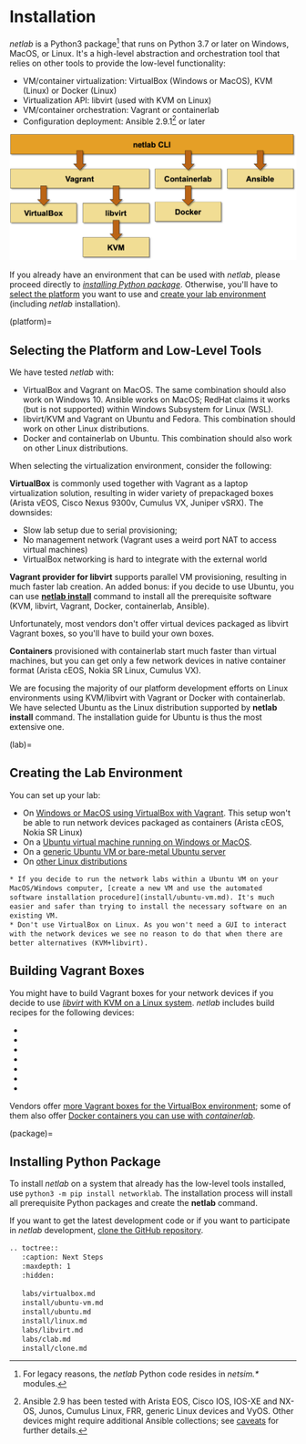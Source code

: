 # Installation

*netlab* is a Python3 package[^NSL] that runs on Python 3.7 or later on Windows, MacOS, or Linux. It's a high-level abstraction and orchestration tool that relies on other tools to provide the low-level functionality:

[^NSL]: For legacy reasons, the *netlab* Python code resides in *netsim.\** modules.

* VM/container virtualization: VirtualBox (Windows or MacOS), KVM (Linux) or Docker (Linux)
* Virtualization API: libvirt (used with KVM on Linux)
* VM/container orchestration: Vagrant or containerlab
* Configuration deployment: Ansible 2.9.1[^ANS] or later

[^ANS]: Ansible 2.9 has been tested with Arista EOS, Cisco IOS, IOS-XE and NX-OS, Junos, Cumulus Linux, FRR, generic Linux devices and VyOS. Other devices might require additional Ansible collections; see [caveats](caveats.md) for further details.

![High-level architecture](high-level-architecture.png)

If you already have an environment that can be used with *netlab*, please proceed directly to *[installing Python package](package)*. Otherwise, you'll have to [select the platform](platform) you want to use and [create your lab environment ](lab)(including *netlab* installation).

(platform)=
## Selecting the Platform and Low-Level Tools

We have tested *netlab* with:

* VirtualBox and Vagrant on MacOS. The same combination should also work on Windows 10. Ansible works on MacOS; RedHat claims it works (but is not supported) within Windows Subsystem for Linux (WSL).
* libvirt/KVM and Vagrant on Ubuntu and Fedora. This combination should work on other Linux distributions.
* Docker and containerlab on Ubuntu. This combination should also work on other Linux distributions.

When selecting the virtualization environment, consider the following:

**VirtualBox** is commonly used together with Vagrant as a laptop virtualization solution, resulting in wider variety of prepackaged boxes (Arista vEOS, Cisco Nexus 9300v, Cumulus VX, Juniper vSRX). The downsides: 

* Slow lab setup due to serial provisioning;
* No management network (Vagrant uses a weird port NAT to access virtual machines)
* VirtualBox networking is hard to integrate with the external world

**Vagrant provider for libvirt** supports parallel VM provisioning, resulting in much faster lab creation. An added bonus: if you decide to use Ubuntu, you can use **[netlab install](netlab/install.md)** command to install all the prerequisite software (KVM, libvirt, Vagrant, Docker, containerlab, Ansible).

Unfortunately, most vendors don't offer virtual devices packaged as libvirt Vagrant boxes, so you'll have to build your own boxes.

**Containers** provisioned with containerlab start much faster than virtual machines, but you can get only a few network devices in native container format (Arista cEOS, Nokia SR Linux, Cumulus VX).

We are focusing the majority of our platform development efforts on Linux environments using KVM/libvirt with Vagrant or Docker with containerlab. We have selected Ubuntu as the Linux distribution supported by **netlab install** command. The installation guide for Ubuntu is thus the most extensive one.

(lab)=
## Creating the Lab Environment

You can set up your lab:

* On [Windows or MacOS using VirtualBox with Vagrant](labs/virtualbox.md). This setup won't be able to run network devices packaged as containers (Arista cEOS, Nokia SR Linux)
* On a [Ubuntu virtual machine running on Windows or MacOS](install/ubuntu-vm.md).
* On a [generic Ubuntu VM or bare-metal Ubuntu server](install/ubuntu.md)
* On [other Linux distributions](install/linux.md)

```{tip}
* If you decide to run the network labs within a Ubuntu VM on your MacOS/Windows computer, [create a new VM and use the automated software installation procedure](install/ubuntu-vm.md). It's much easier and safer than trying to install the necessary software on an existing VM.
* Don't use VirtualBox on Linux. As you won't need a GUI to interact with the network devices we see no reason to do that when there are better alternatives (KVM+libvirt).
```

## Building Vagrant Boxes

You might have to build Vagrant boxes for your network devices if you decide to use [*libvirt* with KVM on a Linux system](labs/libvirt.md). *netlab* includes build recipes for the following devices:

* [](labs/eos.md)
* [](labs/iosv.md)
* [](labs/csr.md)
* [](labs/nxos.md)
* [](labs/dellos10.md)
* [](labs/vsrx.md)
* [](labs/routeros7.md)

Vendors offer [more Vagrant boxes for the VirtualBox environment](labs/virtualbox.md); some of them also offer [Docker containers you can use with *containerlab*](labs/clab.md).

(package)=
## Installing Python Package

To install *netlab* on a system that already has the low-level tools installed, use `python3 -m pip install networklab`. The installation process will install all prerequisite Python packages and create the **netlab** command.

If you want to get the latest development code or if you want to participate in *netlab* development, [clone the GitHub repository](install/clone.md).

```eval_rst
.. toctree::
   :caption: Next Steps
   :maxdepth: 1
   :hidden:

   labs/virtualbox.md
   install/ubuntu-vm.md
   install/ubuntu.md
   install/linux.md
   labs/libvirt.md
   labs/clab.md
   install/clone.md
```
